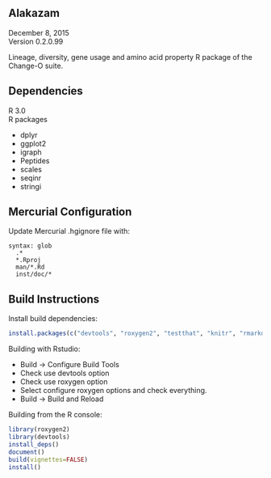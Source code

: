 Alakazam
-------------------------------------------------------------------------------
December 8, 2015  
Version 0.2.0.99

Lineage, diversity, gene usage and amino acid property R package of the 
Change-O suite.

Dependencies
-------------------------------------------------------------------------------
R 3.0  
R packages

  - dplyr
  - ggplot2
  - igraph
  - Peptides
  - scales
  - seqinr
  - stringi

Mercurial Configuration
-------------------------------------------------------------------------------
Update Mercurial .hgignore file with:  
```
syntax: glob
  .*
  *.Rproj
  man/*.Rd
  inst/doc/*
```

Build Instructions
-------------------------------------------------------------------------------
Install build dependencies:
```R
install.packages(c("devtools", "roxygen2", "testthat", "knitr", "rmarkdown"))
```

Building with Rstudio:

-  Build -> Configure Build Tools
-  Check use devtools option
-  Check use roxygen option
-  Select configure roxygen options and check everything.
-  Build -> Build and Reload

Building from the R console:

```R
library(roxygen2)
library(devtools)
install_deps()
document()
build(vignettes=FALSE)
install()
```